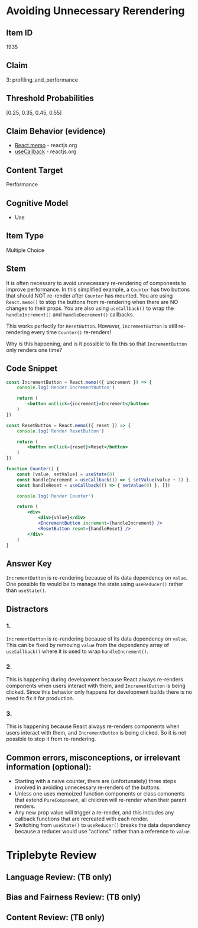 # Avoiding Unnecessary Rerendering

## Item ID
1935

## Claim
3: profiling_and_performance

## Threshold Probabilities
[0.25, 0.35, 0.45, 0.55]

## Claim Behavior (evidence)
- [React.memo](https://reactjs.org/docs/react-api.html#reactmemo) - reactjs.org
- [useCallback](https://reactjs.org/docs/hooks-reference.html#usecallback) - reactjs.org

## Content Target
Performance

## Cognitive Model
* Use

## Item Type
Multiple Choice

## Stem
It is often necessary to avoid unnecessary re-rendering of components to improve performance. In this simplified example, a `Counter` has two buttons that should NOT re-render after `Counter` has mounted. You are using `React.memo()` to stop the buttons from re-rendering when there are NO changes to their props.  You are also using `useCallback()` to wrap the `handleIncrement()` and `handleDecrement()` callbacks.

This works perfectly for `ResetButton`.  However, `IncrementButton` is still re-rendering every time `Counter()` re-renders!

Why is this happening, and is it possible to fix this so that `IncrementButton` only renders one time?

## Code Snippet
```jsx
const IncrementButton = React.memo(({ increment }) => {
    console.log('Render IncrementButton')

    return (
        <button onClick={increment}>Increment</button>
    )
})

const ResetButton = React.memo(({ reset }) => {
    console.log('Render ResetButton')

    return (
        <button onClick={reset}>Reset</button>
    )
})

function Counter() {
    const [value, setValue] = useState(0)
    const handleIncrement = useCallback(() => { setValue(value + 1) }, [value])
    const handleReset = useCallback(() => { setValue(0) }, [])

    console.log('Render Counter')

    return (
        <div>
            <div>{value}</div>
            <IncrementButton increment={handleIncrement} />
            <ResetButton reset={handleReset} />
        </div>
    )
}
```

## Answer Key
`IncrementButton` is re-rendering because of its data dependency on `value`.  One possible fix would be to manage the state using `useReducer()` rather than `useState()`.

## Distractors
### 1.
`IncrementButton` is re-rendering because of its data dependency on `value`.  This can be fixed by removing `value` from the dependency array of `useCallback()` where it is used to wrap `handleIncrement()`.

### 2.
This is happening during development because React always re-renders components when users interact with them, and `IncrementButton` is being clicked.  Since this behavior only happens for development builds there is no need to fix it for production.

### 3.
This is happening because React always re-renders components when users interact with them, and `IncrementButton` is being clicked.  So it is not possible to stop it from re-rendering.


## Common errors, misconceptions, or irrelevant information (optional):

* Starting with a naive counter, there are (unfortunately) three steps involved in avoiding unnecessary re-renders of the buttons.
* Unless one uses memoized function components or class comonents that extend `PureComponent`, all children will re-render when their parent renders.
* Any new prop value will trigger a re-render, and this includes any callback functions that are recreated with each render.
* Switching from `useState()` to `useReducer()` breaks the data dependency because a reducer would use "actions" rather than a reference to `value`.

# Triplebyte Review


## Language Review: (TB only)


## Bias and Fairness Review: (TB only)


## Content Review: (TB only)

